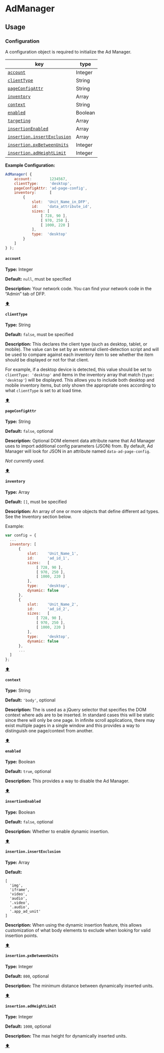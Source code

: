 # AdManager

## Usage

### Configuration

A configuration object is required to initialize the Ad Manager.

| key                                                      | type    |
| -------------------------------------------------------- | ------- |
| [`account`](#account)                                    | Integer |
| [`clientType`](#clienttype)                              | String  |
| [`pageConfigAttr`](#pageconfigattr)                      | String  |
| [`inventory`](#inventory)                                | Array   |
| [`context`](#context)                                    | String  |
| [`enabled`](#enabled)                                    | Boolean |
| [`targeting`](#targeting)                                | Array   |
| [`insertionEnabled`](#insertionenabled)                  | Array   |
| [`insertion.insertExclusion`](#insertioninsertexclusion) | Array   |
| [`insertion.pxBetweenUnits`](#insertionpxbetweenunits)   | Integer |
| [`insertion.adHeightLimit`](#insertionadheightlimit)     | Integer |

**Example Configuration:**

```javascript
AdManager( {
    account:        1234567,
    clientType:     'desktop',
    pageConfigAttr: 'ad-page-config',
    inventory:      [
        {
            slot:  'Unit_Name_in_DFP',
            id:    'data_attribute_id',
            sizes: [
                [ 728, 90 ],
                [ 970, 250 ],
                [ 1000, 220 ]
            ],
            type:  'desktop'
        }
    ]
} );
```

#### `account`

**Type:** Integer

**Default:** `null`, must be specified

**Description:** Your network code. You can find your network code in the “Admin” tab of DFP.

[:arrow_up:](#configuration)

#### `clientType`

**Type:** String

**Default:** `false`, must be specified

**Description:** This declares the client type (such as desktop, tablet, or mobile). The value can be set by an external client-detection script and will be used to compare against each inventory item to see whether the item should be displayed or not for that client.

For example, if a desktop device is detected, this value should be set to `clientType: 'desktop'` and items in the inventory array that match (`type: 'desktop'`) will be displayed. This allows you to include both desktop and mobile inventory items, but only shown the appropriate ones according to what `clientType` is set to at load time.

[:arrow_up:](#configuration)

#### `pageConfigAttr`

**Type:** String

**Default:** `false`, optional

**Description:** Optional DOM element data attribute name that Ad Manager uses to import additional config parameters (JSON) from. By default, Ad Manager will look for JSON in an attribute named `data-ad-page-config`.

_Not currently used._

[:arrow_up:](#configuration)

#### `inventory`

**Type:** Array

**Default:** `[]`, must be specified

**Description:** An array of one or more objects that define different ad types. See the Inventory section below.

Example:
```javascript
var config = {
  ...
  inventory: [
      {
          slot:    'Unit_Name_1',
          id:      'ad_id_1',
          sizes:   [
              [ 728, 90 ],
              [ 970, 250 ],
              [ 1000, 220 ]
          ],
          type:    'desktop',
          dynamic: false
      },
      {
          slot:    'Unit_Name_2',
          id:      'ad_id_2',
          sizes:   [
              [ 728, 90 ],
              [ 970, 250 ],
              [ 1000, 220 ]
          ],
          type:    'desktop',
          dynamic: false
      },
      ...
  ]
};
```

[:arrow_up:](#configuration)

#### `context`

**Type:** String

**Default:** `'body'`, optional

**Description:** The is used as a jQuery selector that specifies the DOM context where ads are to be inserted. In standard cases this will be static since there will only be one page. In infinite scroll applications, there may exist multiple pages in a single window and this provides a way to distinguish one page/context from another.

[:arrow_up:](#configuration)

#### `enabled`

**Type:** Boolean

**Default:** `true`, optional

**Description:** This provides a way to disable the Ad Manager.

[:arrow_up:](#configuration)

#### `insertionEnabled`

**Type:** Boolean

**Default:** `false`, optional

**Description:** Whether to enable dynamic insertion.

[:arrow_up:](#configuration)

#### `insertion.insertExclusion`

**Type:** Array

**Default:**
```
[
  'img',
  'iframe',
  'video',
  'audio',
  '.video',
  '.audio',
  '.app_ad_unit'
]
```

**Description:** When using the dynamic insertion feature, this allows customization of what body elements to exclude when looking for valid insertion points.

[:arrow_up:](#configuration)

#### `insertion.pxBetweenUnits`

**Type:** Integer

**Default:** `800`, optional

**Description:** The minimum distance between dynamically inserted units.

[:arrow_up:](#configuration)

#### `insertion.adHeightLimit`

**Type:** Integer

**Default:** `1000`, optional

**Description:** The max height for dynamically inserted units.

[:arrow_up:](#configuration)